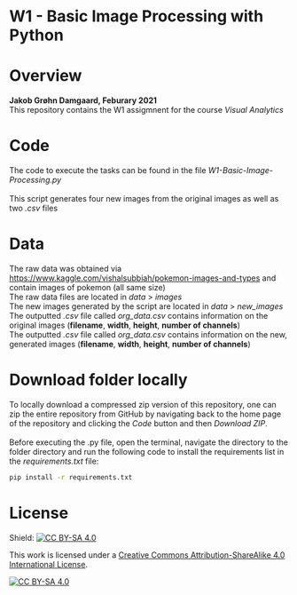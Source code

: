 # W1 - Basic Image Processing with Python

# Overview 

**Jakob Grøhn Damgaard, Feburary 2021** <br/>
This repository contains the W1 assigmnent for the course *Visual Analytics*

# Code
The code to execute the tasks can be found in the file *W1-Basic-Image-Processing.py*<br/>
<br/>
This script generates four new images from the original images as well as two *.csv* files
<br/>

# Data
The raw data was obtained via https://www.kaggle.com/vishalsubbiah/pokemon-images-and-types and contain images of pokemon (all same size)<br/>
The raw data files are located in *data* > *images* <br/>
The new images generated by the script are located in *data* > *new_images* <br/>
The outputted *.csv* file called *org_data.csv* contains information on the original images (**filename**, **width**, **height**, **number of channels**)<br/>
The outputted *.csv* file called *org_data.csv* contains information on the new, generated images (**filename**, **width**, **height**, **number of channels**)<br/>

# Download folder locally
To locally download a compressed zip version of this repository, one can zip the entire repository from GitHub by navigating back to the home page of the repository and clicking the *Code* button and then *Download ZIP*. <br/>
<br>
Before executing the .py file, open the terminal, navigate the directory to the folder directory and run the following code to install the requirements list in the *requirements.txt* file:
<br>
```bash
pip install -r requirements.txt
```

# License
Shield: [![CC BY-SA 4.0][cc-by-sa-shield]][cc-by-sa]

This work is licensed under a
[Creative Commons Attribution-ShareAlike 4.0 International License][cc-by-sa].

[![CC BY-SA 4.0][cc-by-sa-image]][cc-by-sa]

[cc-by-sa]: http://creativecommons.org/licenses/by-sa/4.0/
[cc-by-sa-image]: https://licensebuttons.net/l/by-sa/4.0/88x31.png
[cc-by-sa-shield]: https://img.shields.io/badge/License-CC%20BY--SA%204.0-lightgrey.svg

